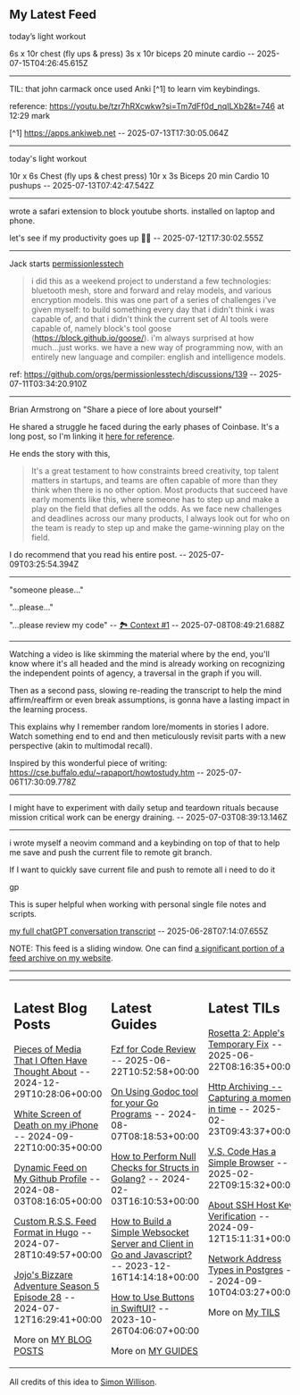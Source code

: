 ## My Latest Feed

<!-- feed starts -->
today’s light workout

6s x 10r chest (fly ups & press)
3s x 10r biceps
20 minute cardio  -- 2025-07-15T04:26:45.615Z

---

TIL: that john carmack once used Anki [^1] to learn vim keybindings.


reference: https://youtu.be/tzr7hRXcwkw?si=Tm7dFf0d_nqILXb2&t=746 at 12:29 mark

[^1] https://apps.ankiweb.net  -- 2025-07-13T17:30:05.064Z

---

today's light workout

10r x 6s Chest (fly ups & chest press)
10r x 3s Biceps
20 min Cardio
10 pushups
  -- 2025-07-13T07:42:47.542Z

---

wrote a safari extension to block youtube shorts. installed on laptop and phone.

let's see if my productivity goes up 🤞🏻  -- 2025-07-12T17:30:02.555Z

---

Jack starts [permissionlesstech](https://github.com/permissionlesstech)

> i did this as a weekend project to understand a few technologies: bluetooth mesh, store and forward and relay models, and various encryption models. this was one part of a series of challenges i've given myself: to build something every day that i didn't think i was capable of, and that i didn't think the current set of AI tools were capable of, namely block's tool goose (https://block.github.io/goose/). i'm always surprised at how much...just works. we have a new way of programming now, with an entirely new language and compiler: english and intelligence models.

ref: https://github.com/orgs/permissionlesstech/discussions/139  -- 2025-07-11T03:34:20.910Z

---

Brian Armstrong on "Share a piece of lore about yourself"

He shared  a struggle he faced during the early phases of Coinbase. It's a long post, so I'm linking it [here for reference](https://x.com/brian_armstrong/status/1942673835381383289).

He ends the story with this,

>  It's a great testament to how constraints breed creativity, top talent matters in startups, and teams are often capable of more than they think when there is no other option.
> Most products that succeed have early moments like this, where someone has to step up and make a play on the field that defies all the odds. As we face new challenges and deadlines across our many products, I always look out for who on the team is ready to step up and make the game-winning play on the field.

I do recommend that you read his entire post.  -- 2025-07-09T03:25:54.394Z

---

"someone please..."

"...please..."

"...please review my code" -- [🏞️ Context #1](https://cpx.tnvmadhav.me/content/image/content-images/image_FZZ6uNn.png) -- 2025-07-08T08:49:21.688Z

---

Watching a video is like skimming the material where by the end, you'll know where it's all headed and the mind is already working on recognizing the independent points of agency, a traversal in the graph if you will.


Then as a second pass, slowing re-reading the transcript to help the mind affirm/reaffirm or even break assumptions, is gonna have a lasting impact in the learning process.


This explains why I remember random lore/moments in stories I adore. Watch something end to end and then meticulously revisit parts with a new perspective (akin to multimodal recall).


Inspired by this wonderful piece of writing: https://cse.buffalo.edu/~rapaport/howtostudy.htm  -- 2025-07-06T17:30:09.778Z

---

I might have to experiment with daily setup and teardown rituals because mission critical work can be energy draining.  -- 2025-07-03T08:39:13.146Z

---

i wrote myself a neovim command and a keybinding on top of that to help me save and push the current file to remote git branch.

If I want to quickly save current file and push to remote all i need to do it

<Leader>gp

This is super helpful when working with personal single file notes and scripts.

[my full chatGPT conversation transcript](https://bagel.ink/c/V5l6Y8)  -- 2025-06-28T07:14:07.655Z
<!-- feed ends -->

NOTE: This feed is a sliding window. One can find [a significant portion of a feed archive on my website](https://tnvmadhav.me/feed/).

---


<table><tr><td valign="top" width="33%">

## Latest Blog Posts

<!-- blog starts -->
[Pieces of Media That I Often Have Thought About](https://tnvmadhav.me/blog/pieces-of-media-that-i-often-have-thought-about/) -- 2024-12-29T10:28:06+00:00

[White Screen of Death on my iPhone](https://tnvmadhav.me/blog/white-screen-of-death-on-my-iphone/) -- 2024-09-22T10:00:35+00:00

[Dynamic Feed on My Github Profile](https://tnvmadhav.me/blog/dynamic-feed-on-my-github-profile/) -- 2024-08-03T08:16:05+00:00

[Custom R.S.S. Feed Format in Hugo](https://tnvmadhav.me/blog/custom-rss-feed-format-in-hugo/) -- 2024-07-28T10:49:57+00:00

[Jojo's Bizzare Adventure Season 5 Episode 28](https://tnvmadhav.me/blog/jojos-bizzare-adventure-season-5-episode-28/) -- 2024-07-12T16:29:41+00:00

More on [MY BLOG POSTS](https://tnvmadhav.me/blog/)
<!-- blog ends -->

</td><td valign="top" width="34%">

## Latest Guides

<!-- guide starts -->
[Fzf for Code Review](https://tnvmadhav.me/guides/fzf-for-code-review/) -- 2025-06-22T10:52:58+00:00

[On Using Godoc tool for your Go Programs](https://tnvmadhav.me/guides/on-using-godoc-tool/) -- 2024-08-07T08:18:53+00:00

[How to Perform Null Checks for Structs in Golang?](https://tnvmadhav.me/guides/how-to-perform-null-checks-for-structs-in-golang/) -- 2024-02-03T16:10:53+00:00

[How to Build a Simple Websocket Server and Client in Go and Javascript?](https://tnvmadhav.me/guides/how-to-build-a-simple-websocket-server-and-client-in-go/) -- 2023-12-16T14:14:18+00:00

[How to Use Buttons in SwiftUI?](https://tnvmadhav.me/guides/how-to-use-buttons-in-swiftui/) -- 2023-10-26T04:06:07+00:00

More on [MY GUIDES](https://tnvmadhav.me/guides/)
<!-- guide ends -->

</td><td valign="top" width="33%">

## Latest TILs

<!-- til starts -->
[Rosetta 2: Apple's Temporary Fix](https://tnvmadhav.me/til/rosetta-2/) -- 2025-06-22T08:16:35+00:00

[Http Archiving -- Capturing a moment in time](https://tnvmadhav.me/til/http-archiving/) -- 2025-02-23T09:43:37+00:00

[V.S. Code Has a Simple Browser](https://tnvmadhav.me/til/vscode-has-a-simple-browser/) -- 2025-02-22T09:15:32+00:00

[About SSH Host Key Verification](https://tnvmadhav.me/til/ssh-host-key-verification/) -- 2024-09-12T15:11:31+00:00

[Network Address Types in Postgres](https://tnvmadhav.me/til/network-address-types-in-postgres/) -- 2024-09-10T04:03:27+00:00

More on [My TILS](https://tnvmadhav.me/til/)
<!-- til ends -->

</td></tr></table>


All credits of this idea to [Simon Willison](https://github.com/simonw/simonw/).